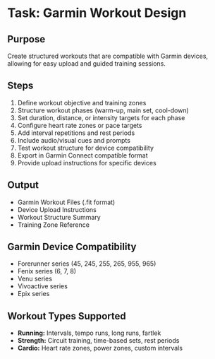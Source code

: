# Task: Garmin Workout Design

## Purpose
Create structured workouts that are compatible with Garmin devices, allowing for easy upload and guided training sessions.

## Steps
1. Define workout objective and training zones
2. Structure workout phases (warm-up, main set, cool-down)
3. Set duration, distance, or intensity targets for each phase
4. Configure heart rate zones or pace targets
5. Add interval repetitions and rest periods
6. Include audio/visual cues and prompts
7. Test workout structure for device compatibility
8. Export in Garmin Connect compatible format
9. Provide upload instructions for specific devices

## Output
- Garmin Workout Files (.fit format)
- Device Upload Instructions
- Workout Structure Summary
- Training Zone Reference

## Garmin Device Compatibility
- Forerunner series (45, 245, 255, 265, 955, 965)
- Fenix series (6, 7, 8)
- Venu series
- Vivoactive series
- Epix series

## Workout Types Supported
- **Running:** Intervals, tempo runs, long runs, fartlek
- **Strength:** Circuit training, time-based sets, rest periods
- **Cardio:** Heart rate zones, power zones, custom intervals 
